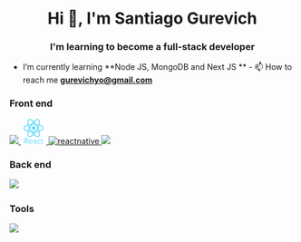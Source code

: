 <h1 align="center">Hi 👋, I'm Santiago Gurevich</h1>
<h3 align="center">I'm learning to become a full-stack developer</h3>

-  I’m currently learning **Node JS, MongoDB and Next JS ** - 📫 How to reach me
**gurevichyo@gmail.com**


<p align="left"></p>

<h3 align="left">Front end</h3>
 <p align="left">
  <a href="https://skillicons.dev">
    <img src="https://skillicons.dev/icons?i=html,css,bootstrap,sass,tailwind,materialui,js,ts" />
     <a href="https://reactjs.org/" target="_blank" rel="noreferrer"> <img src="https://raw.githubusercontent.com/devicons/devicon/master/icons/react/react-original-wordmark.svg" alt="react" width="45" height="45"/> </a> <a href="https://reactnative.dev/" target="_blank" rel="noreferrer"> <img src="https://reactnative.dev/img/header_logo.svg" alt="reactnative" width="45" height="45"/> </a>
  </a>
  <img src="https://skillicons.dev/icons?i=redux,nextjs" />
</p>

<h3 align="left">Back end</h3>

<p align="left">
  <a href="https://skillicons.dev">
    <img src="https://skillicons.dev/icons?i=nodejs,express,python,firebase,mysql,postgres," />
  </a>
</p>

<h3 align="left">Tools</h3>
<p align="left">
 <a href="https://skillicons.dev">
    <img src="https://skillicons.dev/icons?i=git,github,postman,figma,vscode " />
  </a>
</p>



